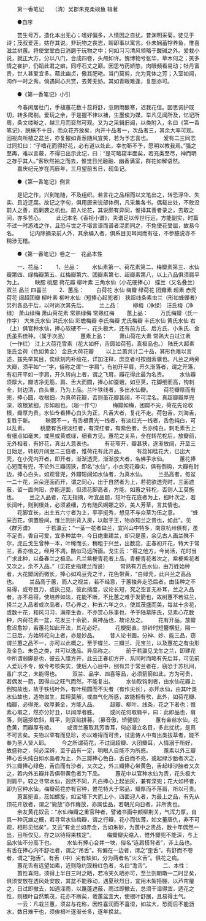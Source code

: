 <!-- { "loadSidebar": true } -->
　　第一香笔记　　（清）吴郡朱克柔砚鱼 辑著 

　　●自序 

　　芸生号万，造化本出无心；嗜好偏多，人情因之自扰。昔渊明采菊，徒见于诗；茂叔爱莲，姑存其说。非玩物之丧志，聊即事以寓言。仆未娴蓄牸养鱼，惟喜滋兰树蕙。将使堂堂白日消磨于玩物之中；何如习习清风领略于酸碱之外。爱栽小说，就正大方，分以八门，合成四卷，头颅如许。愧博物兮张华，草木何之；笑多情之崔护，仍蹈此君之癖，同呼石丈之巅。因思芍药娇憨，肉眼频看易动；牡丹富贵，世人甚爱宜多。藉此幽贞，傲其肥艳。当门莫剪，允为竞体之芳；入室如闻，洵作一时之秀。倘遇同心共赏，去莠无妨。其如青眼难逢，复瓿亦可。 

　　●《第一香笔记》小引 

　　今春闲居杜门，手植蕙花数十蕊将舒，忽阴雨酿寒，迟我花信。因思调护既切，转多爬剔。爱玩之余，于是握不律以褚，生墨俟为媒，举凡见闻所及，忆记所周，条文缕晰之，越三月而裒然可观。又为之采辑旧闻，以类附入，名曰《第一香笔记》，脱稿不十日，而众花齐放矣，内开十品者一，次品者三，其余大率可观。回视向所植之盆兰，亦复擢如青葱随风宜笑，若为予志喜也。 
　　爰有二三同志过同扣曰：“子嗜花而得好花，必有道以处此，幸勿靳不予，愿明以教我焉。”强之至再，难以言蔽，不得已出示此记，曰：“是可略窥半面矣，若充类至尽，神而明之存乎其人。”客欣然袖之而去，惟觉日光融融、幽香满室，群花如解语然。 
　　嘉庆纪元岁在丙辰年，三月望前五日，砚鱼记。 

　　●《第一香笔记》例言 

　　是记之作，兴到笔随，不及组织。若言花之品相而以文笔出之，转恐浮华、失实、且近迂腐。故记之字句，俱用唐宋说部体例，凡采集各书。偶载出处，不敢没前人之善，蹈剿袭之机也。前人论花，其说颇有异同，惟择其善者录之，去取之间，亦多苦心。 
　　此记本名《香祖小谱》，夫谱足以传世行远，方能副实，时篇不过一时游戏之作，且恐与世之不堪言谱而谱者混而同之，不免使花受屈，故易今名。 
　　记内除摘录前人外，其余编入者，俱系目见耳闻而有征，不参臆说亦不稍涉无稽。 

　　●《第一香笔记》卷之一　花品本性 

　　一、花品： 
　　1、兰品： 
　　水仙素第一、荷花素第二、梅瓣素第三、水仙瓣第四、绿梅瓣第五、红梅瓣第六、团瓣素第七、超瓣素第八，以上八品俱须肩平为上。 
　　映腮 桃腮 荷花瓣 柳叶素 三角水仙（小花硬捧心） 蝶兰（又名叠兰） 双兰 品兰 四喜兰 
　　2、蕙品： 
　　白荷花 水仙 梅瓣 绿荷花 团瓣素 超素 赤壳荷花 阔超团瓣 柳叶素 柳叶水仙（短捧心起兜者） 狭超线条素虫兰（形如蜂蝶者）另列各品于后，以时尚次其先后。 
　　兰上品： 
　　柳梅（净绿） 汪氏梅（净绿） 萧山绿梅 萧山荷花素 常熟绿梅 常熟红梅 
　　蕙上品： 
　　万氏梅瓣（氏一作字） 大朱氏水仙 洪氏水仙 彩蟾梅瓣 李氏梅瓣 尤氏梅瓣 丰氏水仙 黄氏水仙 右（上）俱官种水仙，捧心软硬不一，花头极大，还有前方氏、后方氏、小朱氏、金氏虽系佳种。（属于次品） 
　　蕙素上品： 
　　萧山荷花大素 常熟大白过江素（一作红） 江上大荷花雪素（花大如杯，舌圆如荷苞，真极品也。） 陆氏大超素张氏金荷（色如黄金） 金氏大荷花瓣 
　　以上兰蕙共计二十品，其形色难以言述，兹先举其目，俟续刻内补绘花，详加注释，庶览者可按图索骥也。凡兰之两旁大瓣，须平如“一”字，俗称之谓“一字肩”，有初开平肩，开久渐落者，谓之开落，有初开平如一字肩，开久转向上者，谓之飞肩，瓣花得此最为名贵。 
　　水仙瓣须厚大，瓣洁净无筋，肩、舌大而圆，捧心如蚕蛾，如豆荚，花脚细而高，钩刺全，封边清，白头重，乃为上品。兰叶铁线者，多出水仙瓣。 
　　荷花瓣厚而有兜，捧心圆，收根细，为真荷花瓣，否则虽花瓣甚阔，不可混名。真超瓣瓣厚兜深，收根紧细，形如超也。（超一作勺） 
　　梅瓣如梅，团瓣不尖，荷花先论收根，瓣厚为贵，水仙专看捧心白头为正，凡舌大者，复花不走。荷包舌，刘海舌，复胜于新。 
　　映腮不一，有舌根黄光一线者，有淡红光一线者，舌色纯白，可以乱素。 
　　桃腮有舌根淡红者，有深红者，有紫色者，舌亦纯白。刺毛素舌上有细点如毫末，或黑或黄或绿，细看方见。蕙花之关系，全在转花柁后，放瓣前，无外相者，有好花，真出人意表也。 
　　有花窄开，瓣甚狭，逐渐放阔，开至三日始足，转初开阔至二三倍者，惟荷花有此开品。 
　　有蕊如桂花大，已出大壳，在小壳内开者，即开者，渐渐透壳，渐渐放大者，名佛手水仙。 
　　蕙花捧心短而有兜，不论外三瓣阔狭，即名“水仙”，小衣壳花瓣尖，俱有倒钩，大瓣有封边，捧心白头，如观音兜，外瓣短阔如水仙者，为真水仙。 
　　兰品高者，每盆一二十花，朵朵迎面而开，谓之同心，出于自然者为上，若花欲透壳时，三面遮蔽，留一面向阳，亦能迎面，但须花脚高者，方能，如蕙之转柁，否则人工莫施也。 
　　兰之入品者，花无指摘，叶宜品题，短叶在花底者为上，细叶次之，若长阔叶，则到根处，必须紧细，方有随风婀娜之妙，美人芳草，言其情也。 
　　花脚宜长，出土五六寸者为上，亭亭挺秀，想见不与众草为伍之意。 
　　“蜂采百花，俱置股间，惟兰则拱背入房，以献于王，物亦知兰之贵也，如此”。见《群芳谱》 
　　于若瀛云：“一茎一花者曰兰，宜兴山中特多，南京杭州俱有，虽不足贵，香自可爱，宜多种盆中，今日绝重建兰，却只是蕙，余见古人画兰殊不尔，虎丘戈生曾种一本，叶稀而长，稍粗于兴兰，出数蕊，正春初开花，特大于常兰，香亦倍之，经月不凋，酷似马远所画。戈生云：“得之他方，今尚活，花时当广求此种，以备春兰之极品。凡兰紫梗青花者上品，青梗青花者次之，紫梗紫花者又次之，余不入品。”（见花史指建兰而说） 
　　常熟有万氏水仙，由万姓始种者，大花瓣阔而微长，捧心如鸡豆壳之半，花色带黄，“白绿壳，此兴兰之高品也。 
　　兰品高于蕙，而人之视兰，若不经意，于蕙独奔走恐后者，由佳种之不易得，或夸目力，或执己见，彼此揣度，议论长短，究之空言无补耳，兰之入品者，亦不易得，使培养如法，花能不断，不比蕙之难于发箭也，故树蕙不若滋兰，择兰之入品者或次品者，尽心养之，种五六年之久，使其茂盛而美，每盆十余花，或数十花，和风习习，满座生香，不亦赏心乐事也，予于陆墓陈氏，见素心花数种，内荷花素一盆，花发三十余箭，真神品也，故论及之。 
　　花有开品，放瓣愈迟愈妙，若蕙花如此开法，其花必好。 
　　花梗挺直，排铃时短簪横挺，隔一二日后，方始转柁向上者，亦是妙品。 
　　昔人论书画，分神、妙、能三品，窃谓兰蕙之品不一，亦可以此概之，至于蝶兰、三瓣兰、元宝兰，以及蕙花之有虫形及金色、朱色之类，并可以逸品、异品称之。 
　　前于若瀛见戈生之兰，即建花中所谓弱脚是也，彼云入腊方开，此云正春初方开，系同时而略有先后耳，可见前人爱玩不专，致今考核失实，使后人心目中，别有异于常兰者在，窃恐于苏杭间，虽广求之，未能得也。 
　　双兰、品字、四喜等品，必须箭箭如此，方为可贵，若偶发一箭，因得山之旺气而然，不能复出。 
　　水仙取钩刺者，由水仙花瓣上倒钩故也，故于铁线叶外，有叶稍圆而不尖者（有作尖长），亦开水仙，由其叶类水仙故也，造物滋生，其理莫解，或由气化所感，故能相有欤，此外，如荷花瓣、梅瓣，必得兜，收厚兼全，方能入品。 
　　超瓣、柳叶、线条，花之下者也；惟素心取之，然亦分好丑，以阔厚者胜。 
　　或问花何取肩平，曰：此即品也，肩落，则逼拶欹斜，肩平，则妥贴排募。（募音傲，矫健貌） 
　　蕙有金丝水仙，花色黄，而瓣厚有棱。 
　　或谓兰蕙取其芳香耳，何必漫立名目，多此扰扰，是真不可言矣。夫物以罕有而见珍，亦以难得而可贵，试思俦人中有出类拔萃者，能不奉为圣人贤人耶。 
　　今之所谓荷花，不过阔超瓣、大团瓣耳，人情溺于所好，故盛称之，何必深辨，至于品有一定，明眼人自能不为所惑。 
　　蕙素以外三瓣捧心舌头纯白如水晶者为上，外三瓣捧心色白，舌白而不亮，或起绿沙胎者次之，外三瓣捧心绿色，舌白而有沙者，又次之，外三瓣捧心带黄色，舌起绿沙胎者又次之，若内外五瓣并舌俱带黄色者为下品。 
　　蕙花中以官种水仙为贵，花头极大则肩平，较之寻常水仙，迥然不同，凡白捧心上起油灰，兼有深兜；花大如杯者，即为官种水仙，梅瓣荷花亦有官种，惟花特大于常品，瓣厚而不落肩，所以可贵。 
　　蕙茎挺直，蕊如螺旋，如宝塔下大而上小，四面迎人者，为最上之品，有先从顶花开放者，谓之“毙放”亦作癃放，亦属佳品，若朝光向日者，非所贵也。 
　　余友黄花奴云：“水仙梅瓣之重官种者，譬诸书画中颜柳荆关，气浑力厚，自具一种沉雄之概，若寻常水仙梅瓣，谓之行瓣，花小而怯薄，如文董唐仇，非不可观，相形见绌矣”。又云“有金兰如赤金，舌如朱砂，为蕙中之贵品，数十年偶然一出，目所仅见，存之以待将来核定”。 
　　梅瓣瓣尖缩入，惟外瓣兜不能深，与上品水仙不分高下也。 
　　水仙有捧心合并一块，俗名“连肩搭背者”，非上品也。有舌在捧心内不舒吐者，谓之“吊舌”。有偏在一边者，谓之“歪舌”。有舒而不卷者，谓之“拖舌”。有舌（中）尖有缺如，分为两者名“火义舌”。俱花之病。 
　　蕙花舌有远望如素，近则隐约现粉红色者，名曰“澹舌”。 
　　二、本性： 
　　蕙性喜阳，须得上半日三时之晒，若冷天久晒亦可，至兰则朝暾一二时足矣，俱须安放在透风处安放，其盆不能移动，遇夏秋烈日，宜用木架搭棚，以芦帘覆之，日过即撤去，如遇淫雨，以篾蓬遮蔽，雨过即撤去，总须干湿得宜，适花之性，则根叶自然繁茂，花亦不断矣，栽蕙盆宜大，使根叶舒展，且易得土气。 
　　一云：凡栽兰蕙，须盆与花称，因性喜润而不喜湿，如盆大，恐雨后不能沥水，数日难干也，须俟根叶逐渐长多，逐年换盆。 
